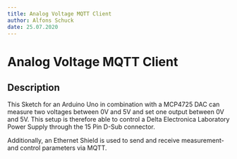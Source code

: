 ```yaml
---
title: Analog Voltage MQTT Client
author: Alfons Schuck
date: 25.07.2020
---
```


# Analog Voltage MQTT Client
## Description
This Sketch for an Arduino Uno in combination with a MCP4725 DAC can measure two voltages between 0V and 5V and set one output between 0V and 5V. This setup is therefore able to control a Delta Electronica Laboratory Power Supply through the 15 Pin D-Sub connector.

Additionally, an Ethernet Shield is used to send and receive measurement- and control parameters via MQTT.
